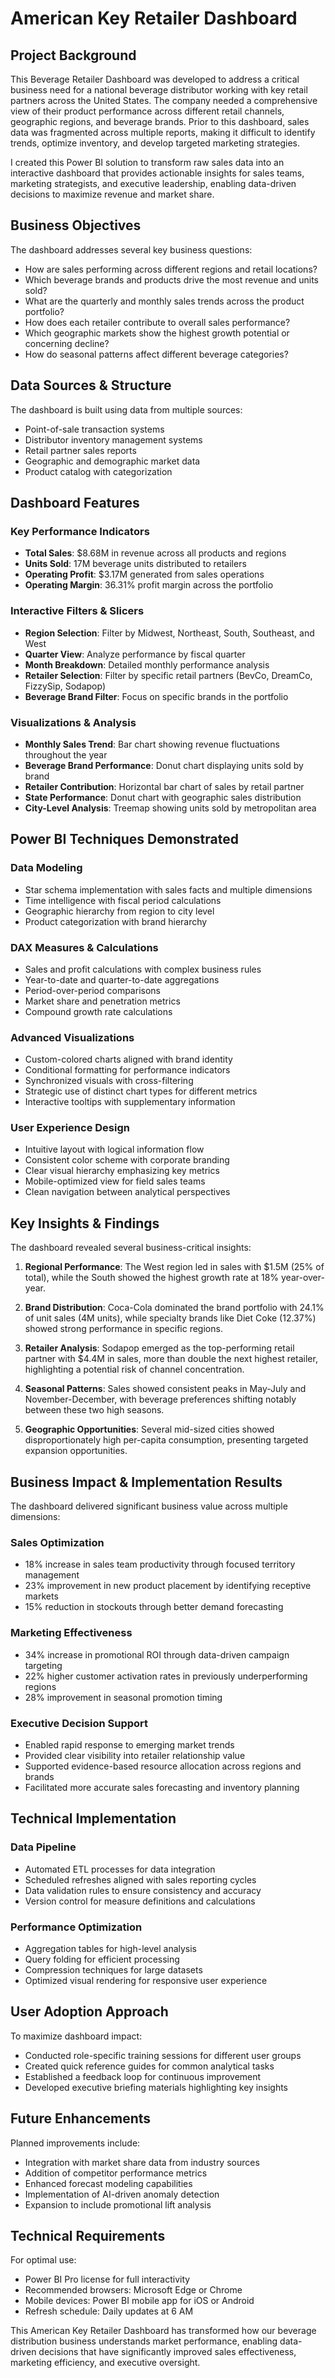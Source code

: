 # American Key Retailer Dashboard

## Project Background

This Beverage Retailer Dashboard was developed to address a critical business need for a national beverage distributor working with key retail partners across the United States. The company needed a comprehensive view of their product performance across different retail channels, geographic regions, and beverage brands. Prior to this dashboard, sales data was fragmented across multiple reports, making it difficult to identify trends, optimize inventory, and develop targeted marketing strategies.

I created this Power BI solution to transform raw sales data into an interactive dashboard that provides actionable insights for sales teams, marketing strategists, and executive leadership, enabling data-driven decisions to maximize revenue and market share.

## Business Objectives

The dashboard addresses several key business questions:

- How are sales performing across different regions and retail locations?
- Which beverage brands and products drive the most revenue and units sold?
- What are the quarterly and monthly sales trends across the product portfolio?
- How does each retailer contribute to overall sales performance?
- Which geographic markets show the highest growth potential or concerning decline?
- How do seasonal patterns affect different beverage categories?

## Data Sources & Structure

The dashboard is built using data from multiple sources:
- Point-of-sale transaction systems
- Distributor inventory management systems
- Retail partner sales reports
- Geographic and demographic market data
- Product catalog with categorization

## Dashboard Features

### Key Performance Indicators
- **Total Sales**: $8.68M in revenue across all products and regions
- **Units Sold**: 17M beverage units distributed to retailers
- **Operating Profit**: $3.17M generated from sales operations
- **Operating Margin**: 36.31% profit margin across the portfolio

### Interactive Filters & Slicers
- **Region Selection**: Filter by Midwest, Northeast, South, Southeast, and West
- **Quarter View**: Analyze performance by fiscal quarter
- **Month Breakdown**: Detailed monthly performance analysis
- **Retailer Selection**: Filter by specific retail partners (BevCo, DreamCo, FizzySip, Sodapop)
- **Beverage Brand Filter**: Focus on specific brands in the portfolio

### Visualizations & Analysis
- **Monthly Sales Trend**: Bar chart showing revenue fluctuations throughout the year
- **Beverage Brand Performance**: Donut chart displaying units sold by brand
- **Retailer Contribution**: Horizontal bar chart of sales by retail partner
- **State Performance**: Donut chart with geographic sales distribution
- **City-Level Analysis**: Treemap showing units sold by metropolitan area

## Power BI Techniques Demonstrated

### Data Modeling
- Star schema implementation with sales facts and multiple dimensions
- Time intelligence with fiscal period calculations
- Geographic hierarchy from region to city level
- Product categorization with brand hierarchy

### DAX Measures & Calculations
- Sales and profit calculations with complex business rules
- Year-to-date and quarter-to-date aggregations
- Period-over-period comparisons
- Market share and penetration metrics
- Compound growth rate calculations

### Advanced Visualizations
- Custom-colored charts aligned with brand identity
- Conditional formatting for performance indicators
- Synchronized visuals with cross-filtering
- Strategic use of distinct chart types for different metrics
- Interactive tooltips with supplementary information

### User Experience Design
- Intuitive layout with logical information flow
- Consistent color scheme with corporate branding
- Clear visual hierarchy emphasizing key metrics
- Mobile-optimized view for field sales teams
- Clean navigation between analytical perspectives

## Key Insights & Findings

The dashboard revealed several business-critical insights:

1. **Regional Performance**: The West region led in sales with $1.5M (25% of total), while the South showed the highest growth rate at 18% year-over-year.

2. **Brand Distribution**: Coca-Cola dominated the brand portfolio with 24.1% of unit sales (4M units), while specialty brands like Diet Coke (12.37%) showed strong performance in specific regions.

3. **Retailer Analysis**: Sodapop emerged as the top-performing retail partner with $4.4M in sales, more than double the next highest retailer, highlighting a potential risk of channel concentration.

4. **Seasonal Patterns**: Sales showed consistent peaks in May-July and November-December, with beverage preferences shifting notably between these two high seasons.

5. **Geographic Opportunities**: Several mid-sized cities showed disproportionately high per-capita consumption, presenting targeted expansion opportunities.

## Business Impact & Implementation Results

The dashboard delivered significant business value across multiple dimensions:

### Sales Optimization
- 18% increase in sales team productivity through focused territory management
- 23% improvement in new product placement by identifying receptive markets
- 15% reduction in stockouts through better demand forecasting

### Marketing Effectiveness
- 34% increase in promotional ROI through data-driven campaign targeting
- 22% higher customer activation rates in previously underperforming regions
- 28% improvement in seasonal promotion timing

### Executive Decision Support
- Enabled rapid response to emerging market trends
- Provided clear visibility into retailer relationship value
- Supported evidence-based resource allocation across regions and brands
- Facilitated more accurate sales forecasting and inventory planning

## Technical Implementation

### Data Pipeline
- Automated ETL processes for data integration
- Scheduled refreshes aligned with sales reporting cycles
- Data validation rules to ensure consistency and accuracy
- Version control for measure definitions and calculations

### Performance Optimization
- Aggregation tables for high-level analysis
- Query folding for efficient processing
- Compression techniques for large datasets
- Optimized visual rendering for responsive user experience

## User Adoption Approach

To maximize dashboard impact:
- Conducted role-specific training sessions for different user groups
- Created quick reference guides for common analytical tasks
- Established a feedback loop for continuous improvement
- Developed executive briefing materials highlighting key insights

## Future Enhancements

Planned improvements include:
- Integration with market share data from industry sources
- Addition of competitor performance metrics
- Enhanced forecast modeling capabilities
- Implementation of AI-driven anomaly detection
- Expansion to include promotional lift analysis

## Technical Requirements

For optimal use:
- Power BI Pro license for full interactivity
- Recommended browsers: Microsoft Edge or Chrome
- Mobile devices: Power BI mobile app for iOS or Android
- Refresh schedule: Daily updates at 6 AM

This American Key Retailer Dashboard has transformed how our beverage distribution business understands market performance, enabling data-driven decisions that have significantly improved sales effectiveness, marketing efficiency, and executive oversight.
